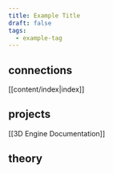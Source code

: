 ```yaml
---
title: Example Title
draft: false
tags:
  - example-tag
---
```

## connections 
[[content/index|index]]

## projects
[[3D Engine Documentation]]

## theory